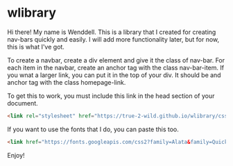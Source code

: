 # wlibrary

Hi there! My name is Wenddell. This is a library that I created for creating nav-bars quickly and easily. I will add more functionality later, but for now, this is what I've got.

To create a navbar, create a div element and give it the class of nav-bar. For each item in the navbar, create an anchor tag with the class nav-bar-item. If you wnat a larger link, you can put it in the top of your div. It should be and anchor tag with the class homepage-link. 

To get this to work, you must include this link in the head section of your document.

```html
<link rel="stylesheet" href="https://true-2-wild.github.io/wlibrary/css/styles.css">
```

If you want to use the fonts that I do, you can paste this too.

```html
<link href="https://fonts.googleapis.com/css2?family=Alata&family=Quicksand&display=swap" rel="stylesheet">  </head>
```

Enjoy!
